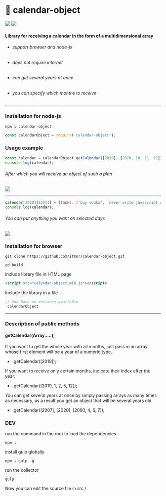 # 📆 calendar-object 
![](https://img.shields.io/badge/licence-MIT-ff69b4) ![](https://img.shields.io/badge/version-v1.0-red)
#### Library for receiving a calendar in the form of a multidimensional array

  - ######  support browser and node-js
  - ######   does not require internet
  - ######  can get several years at once
  - ######   you can specify which months to receive
******
### Installation for node-js
```
npm i calendar-object
```

```Javascript
const calendarObject = require('calendar-object');
```
### Usage example
```javascript
const calendar = calendarObject.getCalendar([2019], [2020, 10, 11, 12]);
console.log(calendar);
```
###### After which you will receive an object of such a plan
![](https://i.ibb.co/YTPb7Fq/image.png)
******
```javascript
calendar[2020][12][1] = {tasks: ['buy vodka', 'never write javascript again']}
console.log(calendar);
```
###### You can put anything you want on selected days
![](https://i.ibb.co/X7DzCZR/Screenshot-1.png)
### Installation for browser
```
git clone https://github.com/itmor/calendar-object.git
```
```
cd build
```
include library file in HTML page
```HTML
<script src="calendar-object.min.js"></script>
```
Include the library in a file
```Javascript
// You have an instance available
 calendarObject
```
******
### Description of public methods
#### getCalendar(Array<Number>.....);
If you want to get the whole year with all months, just pass in an array whose first element will be a year of a numeric type.
- .getCalendar([2019]);

If you want to receive only certain months, indicate their index after the year.
- .getCalendar([2019, 1, 2, 5, 12]);


You can get several years at once by simply passing arrays as many times as necessary, as a result you get an object that will be several years old.
- .getCalendar([2007], [2020], [2090, 4, 6, 7]);

### DEV
run the command in the root to load the dependencies
```
npm i 
```

install gulp globally
```
npm i gulp -g
```
run the collector
```
gulp
```
Now you can edit the source file in src /
